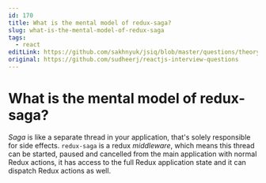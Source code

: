 ```yaml
---
id: 170
title: What is the mental model of redux-saga?
slug: what-is-the-mental-model-of-redux-saga
tags:
  - react
editLink: https://github.com/sakhnyuk/jsiq/blob/master/questions/theory/react/170.md
original: https://github.com/sudheerj/reactjs-interview-questions
---
```


# What is the mental model of redux-saga?

_Saga_ is like a separate thread in your application, that's solely responsible for side effects. `redux-saga` is a redux _middleware_, which means this thread can be started, paused and cancelled from the main application with normal Redux actions, it has access to the full Redux application state and it can dispatch Redux actions as well.